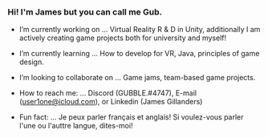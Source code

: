 ### Hi! I'm James but you can call me Gub.

- I’m currently working on ... Virtual Reality R & D in Unity, additionally I am actively creating game projects both for university and myself!

- I’m currently learning ... How to develop for VR, Java, principles of game design.

- I’m looking to collaborate on ... Game jams, team-based game projects. 

- How to reach me: ... Discord (GUBBLE.#4747), E-mail (user1one@icloud.com), or Linkedin (James Gillanders)

- Fun fact: ... Je peux parler français et anglais! Si voulez-vous parler l'une ou l'auttre langue, dites-moi!


